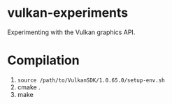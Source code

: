 # vulkan-experiments
Experimenting with the Vulkan graphics API.

# Compilation
1. `source /path/to/VulkanSDK/1.0.65.0/setup-env.sh`
1. cmake .
1. make